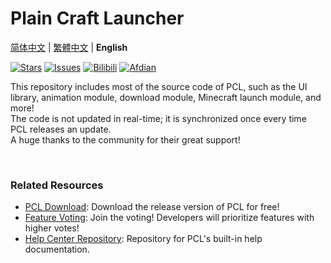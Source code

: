 # Plain Craft Launcher

[简体中文](README.md) | [繁體中文](README-zh_TW.md) | **English**

[![Stars](https://img.shields.io/github/stars/Hex-Dragon/PCL2?style=flat&logo=data:image/svg%2bxml;base64,PHN2ZyB4bWxucz0iaHR0cDovL3d3dy53My5vcmcvMjAwMC9zdmciIHZlcnNpb249IjEiIHdpZHRoPSIxNiIgaGVpZ2h0PSIxNiI+PHBhdGggZD0iTTggLjI1YS43NS43NSAwIDAgMSAuNjczLjQxOGwxLjg4MiAzLjgxNSA0LjIxLjYxMmEuNzUuNzUgMCAwIDEgLjQxNiAxLjI3OWwtMy4wNDYgMi45Ny43MTkgNC4xOTJhLjc1MS43NTEgMCAwIDEtMS4wODguNzkxTDggMTIuMzQ3bC0zLjc2NiAxLjk4YS43NS43NSAwIDAgMS0xLjA4OC0uNzlsLjcyLTQuMTk0TC44MTggNi4zNzRhLjc1Ljc1IDAgMCAxIC40MTYtMS4yOGw0LjIxLS42MTFMNy4zMjcuNjY4QS43NS43NSAwIDAgMSA4IC4yNVoiIGZpbGw9IiNlYWM1NGYiLz48L3N2Zz4=&logoSize=auto&label=Stars&labelColor=444444&color=eac54f)](https://github.com/Hex-Dragon/PCL2/)
[![Issues](https://img.shields.io/github/issues/Hex-Dragon/PCL2?style=flat&label=Issues&labelColor=444444&color=1F883D)](https://github.com/Hex-Dragon/PCL2/issues)
[![Bilibili](https://img.shields.io/badge/Threads-BiliBili-00A4DB?style=flat&labelColor=444444&logoSize=auto)](https://space.bilibili.com/11343203/dynamic)
[![Afdian](https://img.shields.io/badge/Sponsor-Afdian-946ce6?style=flat&labelColor=444444&logoSize=auto)](https://afdian.com/@LTCat)

This repository includes most of the source code of PCL, such as the UI library, animation module, download module, Minecraft launch module, and more!  
The code is not updated in real-time; it is synchronized once every time PCL releases an update.  
A huge thanks to the community for their great support!

<br/>

### Related Resources
- [PCL Download](https://afdian.com/p/0164034c016c11ebafcb52540025c377): Download the release version of PCL for free!
- [Feature Voting](https://github.com/Hex-Dragon/PCL2/discussions/2): Join the voting! Developers will prioritize features with higher votes!
- [Help Center Repository](https://github.com/LTCatt/PCL2Help): Repository for PCL's built-in help documentation.

